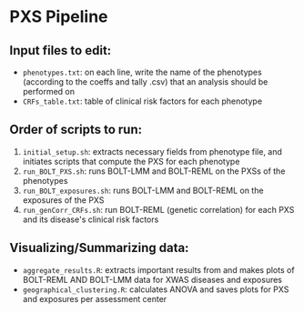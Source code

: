 # PXS Pipeline

## Input files to edit:
- `phenotypes.txt`: on each line, write the name of the phenotypes (according to the coeffs and tally .csv) that an analysis should be performed on
- `CRFs_table.txt`: table of clinical risk factors for each phenotype

## Order of scripts to run:
1. `initial_setup.sh`: extracts necessary fields from phenotype file, and initiates scripts that compute the PXS for each phenotype
2. `run_BOLT_PXS.sh`: runs BOLT-LMM and BOLT-REML on the PXSs of the phenotypes
3. `run_BOLT_exposures.sh`: runs BOLT-LMM and BOLT-REML on the exposures of the PXS
4. `run_genCorr_CRFs.sh`: run BOLT-REML (genetic correlation) for each PXS and its disease's clinical risk factors

## Visualizing/Summarizing data:
- `aggregate_results.R`: extracts important results from and makes plots of BOLT-REML AND BOLT-LMM data for XWAS diseases and exposures
- `geographical_clustering.R`: calculates ANOVA and saves plots for PXS and exposures per assessment center